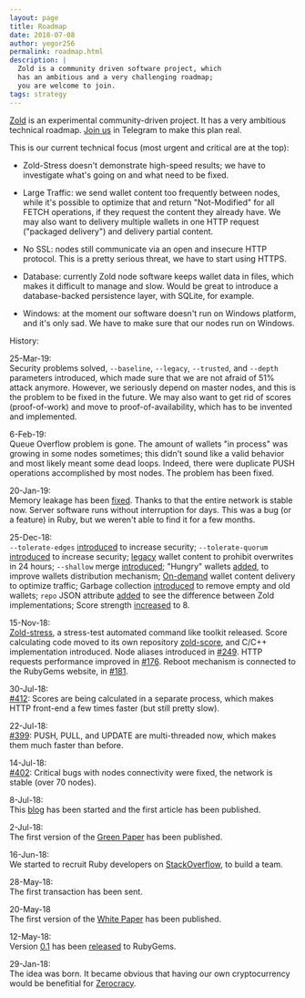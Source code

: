 ```yaml
---
layout: page
title: Roadmap
date: 2018-07-08
author: yegor256
permalink: roadmap.html
description: |
  Zold is a community driven software project, which
  has an ambitious and a very challenging roadmap;
  you are welcome to join.
tags: strategy
---
```


[Zold](https://www.zold.io) is an experimental community-driven project.
It has a very ambitious technical roadmap.
[Join us](https://t.me/zold_io) in Telegram to make this plan real.

<!--more-->

This is our current technical focus (most urgent and critical are at the top):

  * Zold-Stress doesn't demonstrate high-speed results; we have to investigate
    what's going on and what need to be fixed.

  * Large Traffic: we send wallet content too frequently between nodes, while
    it's possible to optimize that and return "Not-Modified" for all FETCH
    operations, if they request the content they already have. We may also
    want to delivery multiple wallets in one HTTP request ("packaged delivery")
    and delivery partial content.

  * No SSL: nodes still communicate via an open and insecure HTTP
    protocol. This is a pretty serious threat, we have to start using HTTPS.

  * Database: currently Zold node software keeps wallet data in files, which
    makes it difficult to manage and slow. Would be great to introduce
    a database-backed persistence layer, with SQLite, for example.

  * Windows: at the moment our software doesn't run on Windows platform,
    and it's only sad. We have to make sure that our nodes run
    on Windows.

History:

25-Mar-19:<br/>
Security problems solved, `--baseline`, `--legacy`, `--trusted`, and `--depth` parameters
introduced, which made sure that we are not afraid of 51% attack anymore.
However, we seriously depend on master nodes, and this is the problem
to be fixed in the future. We may also want to get rid of scores (proof-of-work)
and move to proof-of-availability, which has to be invented and implemented.

6-Feb-19:<br/>
Queue Overflow problem is gone.
The amount of wallets "in process" was growing in some
nodes sometimes; this didn't sound like a valid behavior and most
likely meant some dead loops. Indeed, there were duplicate
PUSH operations accomplished by most nodes. The problem has been
fixed.

20-Jan-19:<br/>
Memory leakage has been [fixed](https://github.com/zold-io/zold/issues/672).
Thanks to that the entire network is stable now. Server software runs
without interruption for days. This was a bug (or a feature) in Ruby,
but we weren't able to find it for a few months.

25-Dec-18:<br/>
`--tolerate-edges` [introduced](https://github.com/zold-io/zold/issues/633) to increase security;
`--tolerate-quorum` [introduced](https://github.com/zold-io/zold/issues/639) to increase security;
[legacy](https://github.com/zold-io/zold/issues/643) wallet content to prohibit overwrites in 24 hours;
`--shallow` merge [introduced](https://github.com/zold-io/zold/issues/642);
"Hungry" wallets [added](https://github.com/zold-io/zold/issues/640), to improve wallets distribution mechanism;
[On-demand](https://github.com/zold-io/zold/issues/650) wallet content delivery to optimize traffic;
Garbage collection [introduced](https://github.com/zold-io/zold/issues/622) to remove empty and old wallets;
`repo` JSON attribute [added](https://github.com/zold-io/zold/issues/620) to see the difference between Zold implementations;
Score strength [increased](https://github.com/zold-io/zold/issues/619) to 8.

15-Nov-18:<br/>
[Zold-stress](https://github.com/zold-io/zold-stress), a stress-test automated
command like toolkit released.
Score calculating code moved to its own repository [zold-score](https://github.com/zold-io/zold-score),
and C/C++ implementation introduced.
Node aliases introduced in [#249](https://github.com/zold-io/zold/issues/249).
HTTP requests performance improved in [#176](https://github.com/zold-io/zold/issues/176).
Reboot mechanism is connected to the RubyGems website, in [#181](https://github.com/zold-io/zold/issues/181).

30-Jul-18:<br/>
[#412](https://github.com/zold-io/zold/issues/412):
Scores are being calculated in a separate process, which
makes HTTP front-end a few times faster (but still pretty slow).

22-Jul-18:<br/>
[#399](https://github.com/zold-io/zold/issues/399):
PUSH, PULL, and UPDATE are multi-threaded now, which makes
them much faster than before.

14-Jul-18:<br/>
[#402](https://github.com/zold-io/zold/issues/402):
Critical bugs with nodes connectivity were fixed,
the network is stable (over 70 nodes).

8-Jul-18:<br/>
This [blog](https://github.com/zold-io/blog.zold.io)
has been started and the first article has been published.

2-Jul-18:<br/>
The first version of the
[Green Paper](https://papers.zold.io/green-paper.pdf) has been published.

16-Jun-18:<br/>
We started to recruit Ruby developers on
[StackOverflow](https://stackoverflow.com/jobs/194602/brave-ruby-developer-for-a-new-cryptocurrency-zerocracy),
to build a team.

28-May-18:<br/>
The first transaction has been sent.

20-May-18<br/>
The first version of the [White Paper](https://papers.zold.io/wp.pdf) has been published.

12-May-18:<br/>
Version [0.1](https://github.com/zold-io/zold/tree/0.1) has been
[released](https://rubygems.org/gems/zold/versions/0.1) to RubyGems.

29-Jan-18:<br/>
The idea was born.
It became obvious that having our own cryptocurrency would be
benefitial for [Zerocracy](https://www.zerocracy.com).
